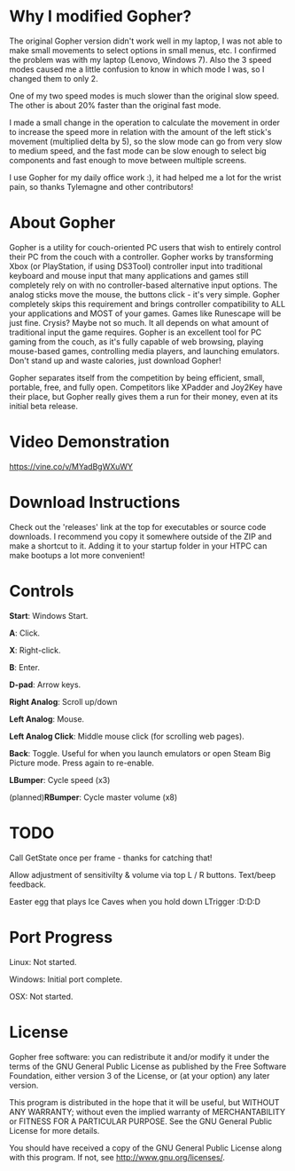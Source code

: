 Why I modified Gopher?
======

The original Gopher version didn't work well in my laptop, I was not able to make small movements to select options in small menus, etc. I confirmed the problem was with my laptop (Lenovo, Windows 7). Also the 3 speed modes caused me a little confusion to know in which mode I was, so I changed them to only 2.

One of my two speed modes is much slower than the original slow speed. The other is about 20% faster than the original fast mode.

I made a small change in the operation to calculate the movement in order to increase the speed more in relation with the amount of the left stick's movement (multiplied delta by 5), so the slow mode can go from very slow to medium speed, and the fast mode can be slow enough to select big components and fast enough to move between multiple screens.

I use Gopher for my daily office work :), it had helped me a lot for the wrist pain, so thanks Tylemagne and other contributors!


About Gopher
======

Gopher is a utility for couch-oriented PC users that wish to entirely control their PC from the couch with a controller. Gopher works by transforming Xbox (or PlayStation, if using DS3Tool) controller input into traditional keyboard and mouse input that many applications and games still completely rely on with no controller-based alternative input options. The analog sticks move the mouse, the buttons click - it's very simple. Gopher completely skips this requirement and brings controller compatibility to ALL your applications and MOST of your games. Games like Runescape will be just fine. Crysis? Maybe not so much. It all depends on what amount of traditional input the game requires. Gopher is an excellent tool for PC gaming from the couch, as it's fully capable of web browsing, playing mouse-based games, controlling media players, and launching emulators. Don't stand up and waste calories, just download Gopher!

Gopher separates itself from the competition by being efficient, small, portable, free, and fully open. Competitors like XPadder and Joy2Key have their place, but Gopher really gives them a run for their money, even at its initial beta release.


Video Demonstration
======

https://vine.co/v/MYadBgWXuWY


Download Instructions
======
Check out the 'releases' link at the top for executables or source code downloads. I recommend you copy it somewhere outside of the ZIP and make a shortcut to it. Adding it to your startup folder in your HTPC can make bootups a lot more convenient!

Controls
======

**Start**: Windows Start.

**A**: Click.

**X**: Right-click.

**B**: Enter.

**D-pad**: Arrow keys.

**Right Analog**: Scroll up/down

**Left Analog**: Mouse.

**Left Analog Click**: Middle mouse click (for scrolling web pages).

**Back**: Toggle. Useful for when you launch emulators or open Steam Big Picture mode. Press again to re-enable.

**LBumper**: Cycle speed (x3)

(planned)**RBumper**: Cycle master volume (x8)

TODO
======
Call GetState once per frame - thanks for catching that!

Allow adjustment of sensitivilty & volume via top L / R buttons. Text/beep feedback.

Easter egg that plays Ice Caves when you hold down LTrigger :D:D:D



Port Progress
======
Linux: Not started.

Windows: Initial port complete.

OSX: Not started.



License
======
Gopher free software: you can redistribute it and/or modify it under the terms of the GNU General Public License as published by the Free Software Foundation, either version 3 of the License, or (at your option) any later version.

This program is distributed in the hope that it will be useful, but WITHOUT ANY WARRANTY; without even the implied warranty of MERCHANTABILITY or FITNESS FOR A PARTICULAR PURPOSE. See the GNU General Public License for more details.

You should have received a copy of the GNU General Public License along with this program.  If not, see http://www.gnu.org/licenses/.
